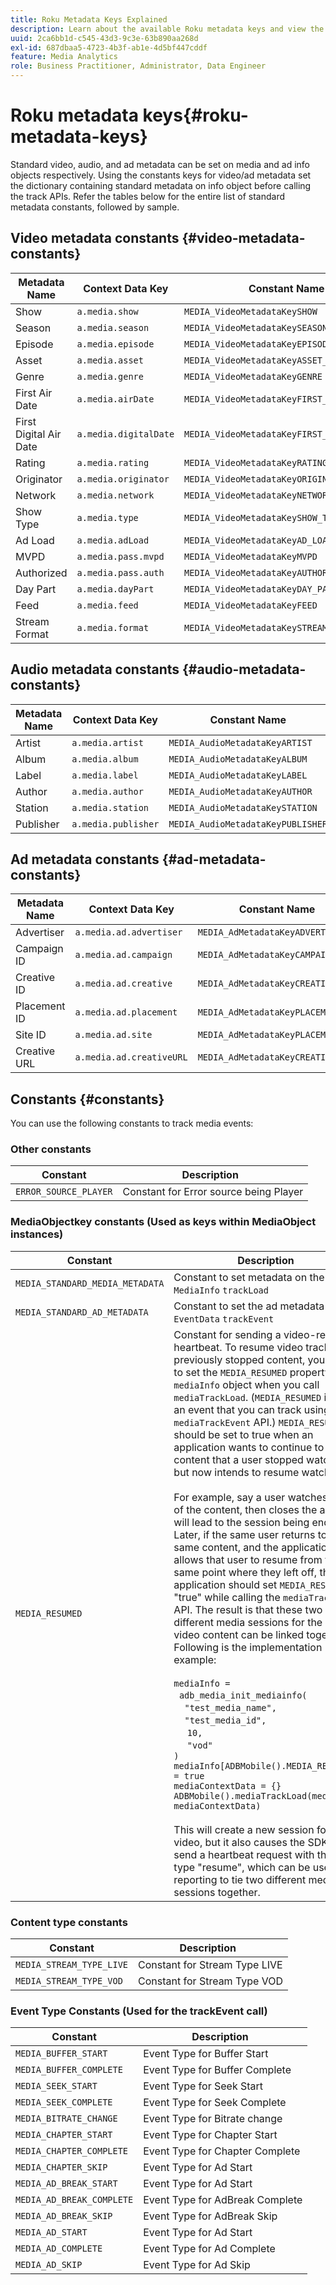 ```yaml
---
title: Roku Metadata Keys Explained
description: Learn about the available Roku metadata keys and view the entire list of standard metadata constants.
uuid: 2ca6bb1d-c545-43d3-9c3e-63b890aa268d
exl-id: 687dbaa5-4723-4b3f-ab1e-4d5bf447cddf
feature: Media Analytics
role: Business Practitioner, Administrator, Data Engineer
---
```

# Roku metadata keys{#roku-metadata-keys}

Standard video, audio, and ad metadata can be set on media and ad info objects respectively. Using the constants keys for video/ad metadata set the dictionary containing standard metadata on info object before calling the track APIs. Refer the tables below for the entire list of standard metadata constants, followed by sample.

## Video metadata constants {#video-metadata-constants}

| Metadata Name | Context Data Key | Constant Name |
| --- | --- | --- |
| Show | `a.media.show` | `MEDIA_VideoMetadataKeySHOW` |
| Season | `a.media.season` | `MEDIA_VideoMetadataKeySEASON` |
| Episode | `a.media.episode` | `MEDIA_VideoMetadataKeyEPISODE` |
| Asset | `a.media.asset` | `MEDIA_VideoMetadataKeyASSET_ID` |
| Genre | `a.media.genre` | `MEDIA_VideoMetadataKeyGENRE` |
| First Air Date | `a.media.airDate` | `MEDIA_VideoMetadataKeyFIRST_AIR_DATE` |
| First Digital Air Date | `a.media.digitalDate` | `MEDIA_VideoMetadataKeyFIRST_DIGITAL_DATE` |
| Rating | `a.media.rating` | `MEDIA_VideoMetadataKeyRATING` |
| Originator | `a.media.originator` | `MEDIA_VideoMetadataKeyORIGINATOR` |
| Network | `a.media.network` | `MEDIA_VideoMetadataKeyNETWORK` |
| Show Type | `a.media.type` | `MEDIA_VideoMetadataKeySHOW_TYPE` |
| Ad Load | `a.media.adLoad` | `MEDIA_VideoMetadataKeyAD_LOAD` |
| MVPD | `a.media.pass.mvpd` | `MEDIA_VideoMetadataKeyMVPD` |
| Authorized | `a.media.pass.auth` | `MEDIA_VideoMetadataKeyAUTHORIZED` |
| Day Part | `a.media.dayPart` | `MEDIA_VideoMetadataKeyDAY_PART` |
| Feed | `a.media.feed` | `MEDIA_VideoMetadataKeyFEED` |
| Stream Format | `a.media.format` | `MEDIA_VideoMetadataKeySTREAM_FORMAT` | 

## Audio metadata constants {#audio-metadata-constants}

| Metadata Name | Context Data Key | Constant Name |
| --- | --- | --- |
| Artist | `a.media.artist` | `MEDIA_AudioMetadataKeyARTIST` |
| Album | `a.media.album` | `MEDIA_AudioMetadataKeyALBUM` |
| Label | `a.media.label` | `MEDIA_AudioMetadataKeyLABEL` |
| Author | `a.media.author` | `MEDIA_AudioMetadataKeyAUTHOR` |
| Station | `a.media.station` | `MEDIA_AudioMetadataKeySTATION` |
| Publisher | `a.media.publisher` | `MEDIA_AudioMetadataKeyPUBLISHER` |

## Ad metadata constants {#ad-metadata-constants}

| Metadata Name | Context Data Key | Constant Name |
| --- | --- | --- |
| Advertiser | `a.media.ad.advertiser` | `MEDIA_AdMetadataKeyADVERTISER` |
| Campaign ID | `a.media.ad.campaign` | `MEDIA_AdMetadataKeyCAMPAIGN_ID` |
| Creative ID | `a.media.ad.creative` | `MEDIA_AdMetadataKeyCREATIVE_ID` |
| Placement ID | `a.media.ad.placement` | `MEDIA_AdMetadataKeyPLACEMENT_ID` |
| Site ID | `a.media.ad.site` | `MEDIA_AdMetadataKeyPLACEMENT_ID` |
| Creative URL | `a.media.ad.creativeURL` | `MEDIA_AdMetadataKeyCREATIVE_URL` | 

## Constants {#constants}

You can use the following constants to track media events:

### Other constants

|  Constant  | Description&nbsp;&nbsp;  |
|---|---|
| `ERROR_SOURCE_PLAYER`  | Constant for Error source being Player  |

### MediaObjectkey constants (Used as keys within MediaObject instances)

| Constant | Description&nbsp;&nbsp; |
| --- | --- |
| `MEDIA_STANDARD_MEDIA_METADATA` |Constant to set metadata on the `MediaInfo` `trackLoad` |
| `MEDIA_STANDARD_AD_METADATA` |Constant to set the ad metadata on the `EventData` `trackEvent` |
| `MEDIA_RESUMED` | Constant for sending a video-resumed heartbeat. To resume video tracking of previously stopped content, you need to set the `MEDIA_RESUMED` property on the `mediaInfo` object when you call `mediaTrackLoad`. (`MEDIA_RESUMED` is not an event that you can track using the `mediaTrackEvent` API.) `MEDIA_RESUMED` should be set to true when an application wants to continue to track content that a user stopped watching but now intends to resume watching. <br/><br/>For example, say a user watches 30% of the content, then closes the app. This will lead to the session being ended. Later, if the same user returns to the same content, and the application allows that user to resume from the same point where they left off, then the application should set `MEDIA_RESUMED` to "true" while calling the `mediaTrackLoad` API. The result is that these two different media sessions for the same video content can be linked together. Following is the implementation example: <br/><br/> `mediaInfo =` <br/> &nbsp;&nbsp;`adb_media_init_mediainfo(` <br/> &nbsp;&nbsp;&nbsp;&nbsp;`"test_media_name",` <br/> &nbsp;&nbsp;&nbsp; `"test_media_id",`<br/> &nbsp;&nbsp;&nbsp;&nbsp; `10,` <br/>&nbsp;&nbsp;&nbsp;&nbsp; `"vod"` <br/> `)` <br/> `mediaInfo[ADBMobile().MEDIA_RESUMED] = true` <br/> `mediaContextData = {}` <br/>  `ADBMobile().mediaTrackLoad(mediaInfo, mediaContextData)` <br/><br/>This will create a new session for the video, but it also causes the SDK to send a heartbeat request with the event type "resume", which can be used in reporting to tie two different media sessions together.  | 

### Content type constants

|  Constant  | Description&nbsp;&nbsp;  |
|---|---|
|  `MEDIA_STREAM_TYPE_LIVE`  | Constant for Stream Type LIVE  |
|  `MEDIA_STREAM_TYPE_VOD`  | Constant for Stream Type VOD  |

### Event Type Constants (Used for the trackEvent call)

|  Constant  | Description&nbsp;&nbsp;  |
|---|---|
|  `MEDIA_BUFFER_START`  | Event Type for Buffer Start  |
|  `MEDIA_BUFFER_COMPLETE`  | Event Type for Buffer Complete  |
|  `MEDIA_SEEK_START`  | Event Type for Seek Start  |
|  `MEDIA_SEEK_COMPLETE`  | Event Type for Seek Complete  |
|  `MEDIA_BITRATE_CHANGE`  | Event Type for Bitrate change  |
|  `MEDIA_CHAPTER_START`  | Event Type for Chapter Start  |
|  `MEDIA_CHAPTER_COMPLETE`  | Event Type for Chapter Complete  |
|  `MEDIA_CHAPTER_SKIP`  | Event Type for Ad Start  |
|  `MEDIA_AD_BREAK_START`  | Event Type for Ad Start  |
|  `MEDIA_AD_BREAK_COMPLETE`  | Event Type for AdBreak Complete  |
|  `MEDIA_AD_BREAK_SKIP`  | Event Type for AdBreak Skip  |
|  `MEDIA_AD_START`  | Event Type for Ad Start  |
|  `MEDIA_AD_COMPLETE`  | Event Type for Ad Complete  |
|  `MEDIA_AD_SKIP`  | Event Type for Ad Skip  |
